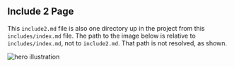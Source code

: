 ## Include 2 Page

This `include2.md` file is also one directory up in the project from this `includes/index.md` file.
The path to the image below is relative to `includes/index.md`, not to `include2.md`. That path is not resolved, as shown.

![hero illustration](hero-illustration2.png)
